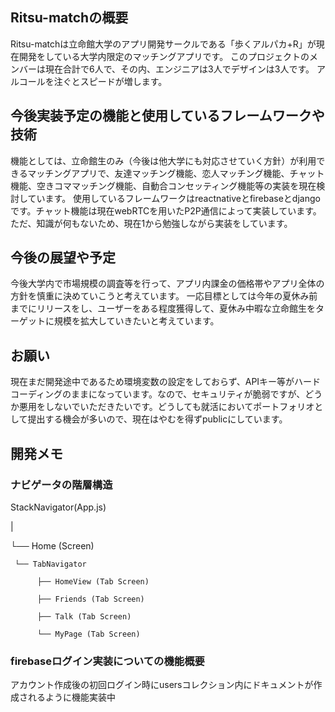 ## Ritsu-matchの概要
 Ritsu-matchは立命館大学のアプリ開発サークルである「歩くアルパカ+R」が現在開発をしている大学内限定のマッチングアプリです。
このプロジェクトのメンバーは現在合計で6人で、その内、エンジニアは3人でデザインは3人です。
アルコールを注ぐとスピードが増します。
## 今後実装予定の機能と使用しているフレームワークや技術
機能としては、立命館生のみ（今後は他大学にも対応させていく方針）が利用できるマッチングアプリで、友達マッチング機能、恋人マッチング機能、チャット機能、空きコママッチング機能、自動合コンセッティング機能等の実装を現在検討しています。
使用しているフレームワークはreactnativeとfirebaseとdjangoです。チャット機能は現在webRTCを用いたP2P通信によって実装しています。ただ、知識が何もないため、現在1から勉強しながら実装をしています。
## 今後の展望や予定
今後大学内で市場規模の調査等を行って、アプリ内課金の価格帯やアプリ全体の方針を慎重に決めていこうと考えています。
一応目標としては今年の夏休み前までにリリースをし、ユーザーをある程度獲得して、夏休み中暇な立命館生をターゲットに規模を拡大していきたいと考えています。
## お願い
現在まだ開発途中であるため環境変数の設定をしておらず、APIキー等がハードコーディングのままになっています。なので、セキュリティが脆弱ですが、どうか悪用をしないでいただきたいです。どうしても就活においてポートフォリオとして提出する機会が多いので、現在はやむを得ずpublicにしています。



## 開発メモ

### ナビゲータの階層構造

StackNavigator(App.js)

|

└── Home (Screen)

     └── TabNavigator
     
          ├── HomeView (Tab Screen)
          
          ├── Friends (Tab Screen)
          
          ├── Talk (Tab Screen)
          
          └── MyPage (Tab Screen)

### firebaseログイン実装についての機能概要
アカウント作成後の初回ログイン時にusersコレクション内にドキュメントが作成されるように機能実装中


